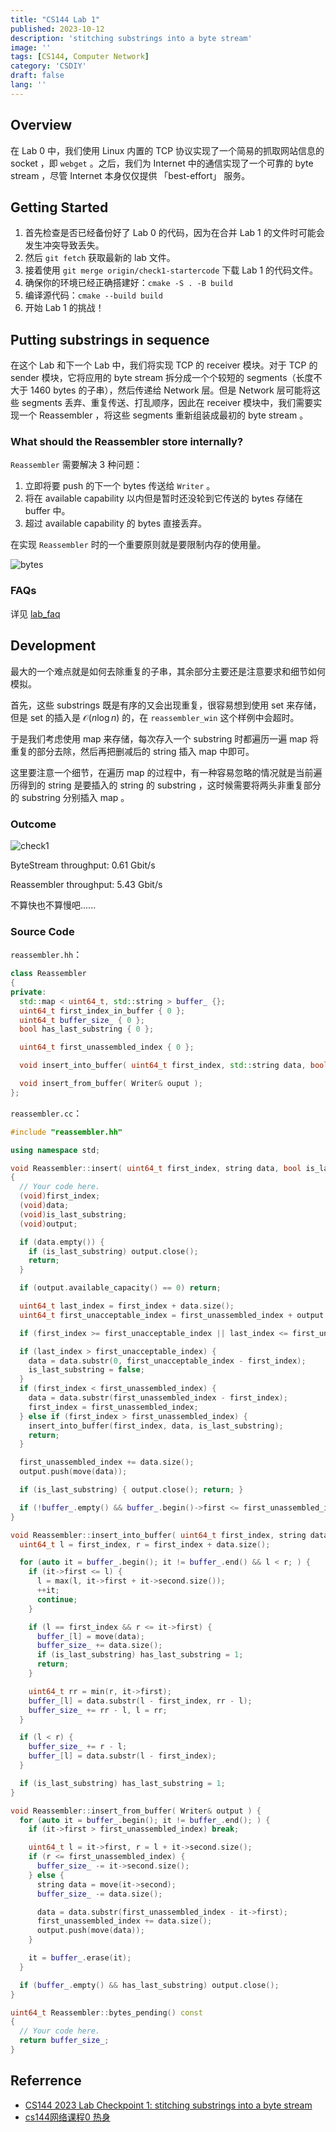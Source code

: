 ```yaml
---
title: "CS144 Lab 1"
published: 2023-10-12
description: 'stitching substrings into a byte stream'
image: ''
tags: [CS144, Computer Network]
category: 'CSDIY'
draft: false 
lang: ''
---
```


## Overview

在 Lab 0 中，我们使用 Linux 内置的 TCP 协议实现了一个简易的抓取网站信息的 socket ，即 `webget` 。之后，我们为 Internet 中的通信实现了一个可靠的 byte stream ，尽管 Internet 本身仅仅提供 「best-effort」 服务。

## Getting Started

1. 首先检查是否已经备份好了 Lab 0 的代码，因为在合并 Lab 1 的文件时可能会发生冲突导致丢失。
2. 然后 `git fetch` 获取最新的 lab 文件。
3. 接着使用 `git merge origin/check1-startercode` 下载 Lab 1 的代码文件。
4. 确保你的环境已经正确搭建好：`cmake -S . -B build`
5. 编译源代码：`cmake --build build`
6. 开始 Lab 1 的挑战！

## Putting substrings in sequence

在这个 Lab 和下一个 Lab 中，我们将实现 TCP 的 receiver 模块。对于 TCP 的 sender 模块，它将应用的 byte stream 拆分成一个个较短的 segments（长度不大于 1460 bytes 的子串），然后传递给 Network 层。但是 Network 层可能将这些 segments 丢弃、重复传送、打乱顺序，因此在 receiver 模块中，我们需要实现一个 Reassembler ，将这些 segments 重新组装成最初的 byte stream 。

### What should the Reassembler store internally?

`Reassembler` 需要解决 3 种问题：

1. 立即将要 push 的下一个 bytes 传送给 `Writer` 。
2. 将在 available capability 以内但是暂时还没轮到它传送的 bytes 存储在 buffer 中。
3. 超过 available capability 的 bytes 直接丢弃。

在实现 `Reassembler` 时的一个重要原则就是要限制内存的使用量。

![bytes](https://fastly.jsdelivr.net/gh/f1a3h/imgs/substrings.png)

### FAQs

详见 [lab_faq](https://cs144.github.io/lab_faq.html)

## Development

最大的一个难点就是如何去除重复的子串，其余部分主要还是注意要求和细节如何模拟。

首先，这些 substrings 既是有序的又会出现重复，很容易想到使用 set 来存储，但是 set 的插入是 $\mathcal{O}(n\log{n})$ 的，在 `reassembler_win` 这个样例中会超时。

于是我们考虑使用 map 来存储，每次存入一个 substring 时都遍历一遍 map 将重复的部分去除，然后再把删减后的 string 插入 map 中即可。

这里要注意一个细节，在遍历 map 的过程中，有一种容易忽略的情况就是当前遍历得到的 string 是要插入的 string 的 substring ，这时候需要将两头非重复部分的 substring 分别插入 map 。

### Outcome

![check1](https://fastly.jsdelivr.net/gh/f1a3h/imgs/check1.png)

ByteStream throughput: 0.61 Gbit/s

Reassembler throughput: 5.43 Gbit/s

不算快也不算慢吧......

### Source Code

`reassembler.hh`：

```cpp
class Reassembler
{
private:
  std::map < uint64_t, std::string > buffer_ {};
  uint64_t first_index_in_buffer { 0 };
  uint64_t buffer_size_ { 0 };
  bool has_last_substring { 0 };

  uint64_t first_unassembled_index { 0 };

  void insert_into_buffer( uint64_t first_index, std::string data, bool is_last_substring );

  void insert_from_buffer( Writer& ouput );
};
```

`reassembler.cc`：

```cpp
#include "reassembler.hh"

using namespace std;

void Reassembler::insert( uint64_t first_index, string data, bool is_last_substring, Writer& output )
{
  // Your code here.
  (void)first_index;
  (void)data;
  (void)is_last_substring;
  (void)output;

  if (data.empty()) {
    if (is_last_substring) output.close();
    return;
  }

  if (output.available_capacity() == 0) return;

  uint64_t last_index = first_index + data.size();
  uint64_t first_unacceptable_index = first_unassembled_index + output.available_capacity();

  if (first_index >= first_unacceptable_index || last_index <= first_unassembled_index) return;

  if (last_index > first_unacceptable_index) {
    data = data.substr(0, first_unacceptable_index - first_index);
    is_last_substring = false;
  }
  if (first_index < first_unassembled_index) {
    data = data.substr(first_unassembled_index - first_index);
    first_index = first_unassembled_index;
  } else if (first_index > first_unassembled_index) {
    insert_into_buffer(first_index, data, is_last_substring);
    return;
  }

  first_unassembled_index += data.size();
  output.push(move(data));

  if (is_last_substring) { output.close(); return; }

  if (!buffer_.empty() && buffer_.begin()->first <= first_unassembled_index) insert_from_buffer(output);
}

void Reassembler::insert_into_buffer( uint64_t first_index, string data, bool is_last_substring ) {
  uint64_t l = first_index, r = first_index + data.size();

  for (auto it = buffer_.begin(); it != buffer_.end() && l < r; ) {
    if (it->first <= l) {
      l = max(l, it->first + it->second.size());
      ++it;
      continue;
    }

    if (l == first_index && r <= it->first) {
      buffer_[l] = move(data);
      buffer_size_ += data.size();
      if (is_last_substring) has_last_substring = 1;
      return;
    }

    uint64_t rr = min(r, it->first);
    buffer_[l] = data.substr(l - first_index, rr - l);
    buffer_size_ += rr - l, l = rr;
  }

  if (l < r) {
    buffer_size_ += r - l;
    buffer_[l] = data.substr(l - first_index);
  }

  if (is_last_substring) has_last_substring = 1;
}

void Reassembler::insert_from_buffer( Writer& output ) {
  for (auto it = buffer_.begin(); it != buffer_.end(); ) {
    if (it->first > first_unassembled_index) break;

    uint64_t l = it->first, r = l + it->second.size();
    if (r <= first_unassembled_index) {
      buffer_size_ -= it->second.size();
    } else {
      string data = move(it->second);
      buffer_size_ -= data.size();

      data = data.substr(first_unassembled_index - it->first);
      first_unassembled_index += data.size();
      output.push(move(data));
    }

    it = buffer_.erase(it);
  }

  if (buffer_.empty() && has_last_substring) output.close();
}

uint64_t Reassembler::bytes_pending() const
{
  // Your code here.
  return buffer_size_;
}
```

## Referrence

- [CS144 2023 Lab Checkpoint 1: stitching substrings into a byte stream](https://zhuanlan.zhihu.com/p/630766240)
- [cs144网络课程0 热身](https://www.xiongchen.cc/blog/cs144_0.html)